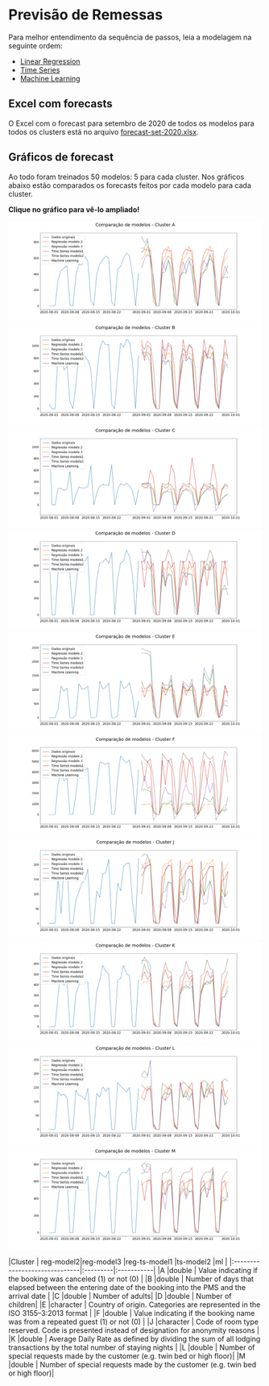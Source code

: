 # Previsão de Remessas
Para melhor entendimento da sequência de passos, leia a modelagem na seguinte ordem:
- [Linear Regression](<Linear Regression.ipynb>)
- [Time Series](<Time Series.ipynb>)
- [Machine Learning ](<Machine Learning.ipynb>)

## Excel com forecasts
O Excel com o forecast para setembro de 2020 de todos os modelos para todos os clusters está no arquivo [forecast-set-2020.xlsx](forecast-set-2020.xlsx).

## Gráficos de forecast
Ao todo foram treinados 50 modelos: 5 para cada cluster. Nos gráficos abaixo estão comparados os forecasts feitos por cada modelo para cada cluster.

**Clique no gráfico para vê-lo ampliado!**

<img src='graficos/A-comparacao.png'>
<img src='graficos/B-comparacao.png'>
<img src='graficos/C-comparacao.png'>
<img src='graficos/D-comparacao.png'>
<img src='graficos/E-comparacao.png'>
<img src='graficos/F-comparacao.png'>
<img src='graficos/J-comparacao.png'>
<img src='graficos/K-comparacao.png'>
<img src='graficos/L-comparacao.png'>
<img src='graficos/M-comparacao.png'>

|Cluster                       | reg-model2|reg-model3 |reg-ts-model1 |ts-model2 |ml |
|:------------------------------|:---------|:-----------|
|A                    |double    | Value indicating if the booking was canceled (1) or not (0) |
|B                      |double    | Number of days that elapsed between the entering date of the booking into the PMS and the arrival date |
|C                         |double    | Number of adults|
|D                       |double    | Number of children|
|E                        |character | Country of origin. Categories are represented in the ISO 3155–3:2013 format |
|F              |double    | Value indicating if the booking name was from a repeated guest (1) or not (0) |
|J             |character | Code of room type reserved. Code is presented instead of designation for anonymity reasons |
|K                            |double    | Average Daily Rate as defined by dividing the sum of all lodging transactions by the total number of staying nights |
|L      |double    | Number of special requests made by the customer (e.g. twin bed or high floor)|
|M      |double    | Number of special requests made by the customer (e.g. twin bed or high floor)|
